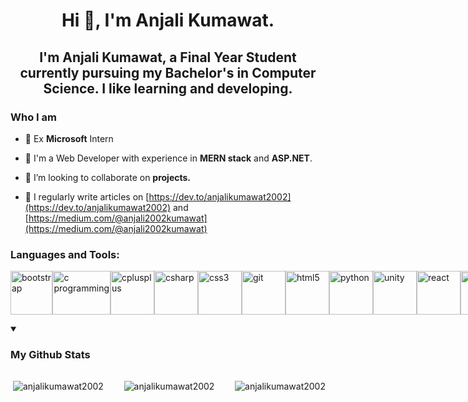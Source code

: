 <h1 align="center">Hi 👋, I'm Anjali Kumawat.</h1>

<h2 align="center">I'm Anjali Kumawat, a Final Year Student currently pursuing my Bachelor's in Computer Science. I like learning and developing.</h2>

### Who I am
- 🌟 Ex **Microsoft** Intern
  
- 🌱 I'm a Web Developer with experience in **MERN stack** and **ASP.NET**.

- 👯 I’m looking to collaborate on **projects.**

- 📝 I regularly write articles on [https://dev.to/anjalikumawat2002](https://dev.to/anjalikumawat2002) and [https://medium.com/@anjali2002kumawat](https://medium.com/@anjali2002kumawat)





<h3 align="left">Languages and Tools:</h3>






<p align="left" style="display:flex; gap:2"> <a style="object-fit:contain" href="https://getbootstrap.com" target="_blank" rel="noreferrer"> <img width="100%" height="auto" src="https://github.com/anjalikumawat2002/anjalikumawat2002/assets/75383853/f78d0349-9d3b-4e0e-8c99-e95bd6049591" alt="bootstrap" width="40" height="40"/> </a> <a style="object-fit:contain" href="https://www.cprogramming.com/" target="_blank" rel="noreferrer"> <img width="100%" height="auto" alt="c programming" src="https://github.com/anjalikumawat2002/anjalikumawat2002/assets/75383853/da15be03-6ad8-4b6c-9a70-3b18d9cff3ad"/></a> <a style="object-fit:contain" href="https://www.w3schools.com/cpp/" target="_blank" rel="noreferrer"> <img width="70px" height="auto" src="https://github.com/anjalikumawat2002/anjalikumawat2002/assets/75383853/b48d2e73-79ea-45dd-be18-c28fcda07410" alt="cplusplus" width="40" height="40"/> </a> <a style="object-fit:contain" href="https://www.w3schools.com/cs/" target="_blank" rel="noreferrer"> <img width="70px" height="auto" src="https://github.com/anjalikumawat2002/anjalikumawat2002/assets/75383853/a3238a20-b3a5-41cf-9e7f-bcfface56e64" alt="csharp" width="40" height="40"/> </a> <a style="object-fit:contain" href="https://www.w3schools.com/css/" target="_blank" rel="noreferrer"> <img width="70px" height="auto" src="https://github.com/anjalikumawat2002/anjalikumawat2002/assets/75383853/35998f7d-418f-457f-a3c7-99b8566bedcf" alt="css3" width="40" height="40"/> </a> <a style="object-fit:contain" href="https://git-scm.com/" target="_blank" rel="noreferrer"> <img width="70px" height="auto" src="https://www.vectorlogo.zone/logos/git-scm/git-scm-icon.svg" alt="git" width="40" height="40"/> </a>  <a style="object-fit:contain" href="https://www.w3.org/html/" target="_blank" rel="noreferrer"> <img width="70px" height="auto" src="https://github.com/anjalikumawat2002/anjalikumawat2002/assets/75383853/270d46c8-3f6a-4edb-be4d-61bc20beab43" alt="html5" width="40" height="40"/> </a> <a style="object-fit:contain" href="https://www.python.org" target="_blank" rel="noreferrer">
  <img width="70px" height="auto" src="https://github.com/anjalikumawat2002/anjalikumawat2002/assets/75383853/ba3e75fc-15b2-43ff-92a5-5d46a42f3eff" alt="python" width="40" height="40"/> </a> <a style="object-fit:contain" href="https://unity.com/" target="_blank" rel="noreferrer"> <img width="70px" height="auto" src="https://www.vectorlogo.zone/logos/unity3d/unity3d-icon.svg" alt="unity" width="40" height="40"/> </a> <a style="object-fit:contain" href="https://react.dev/" target="_blank" rel="noreferrer"> <img width="70px" height="auto" src="https://github.com/anjalikumawat2002/anjalikumawat2002/assets/75383853/dd0c20d1-8b61-4735-a454-ca824aaba72d" alt="react"/></a> <a style="object-fit:contain" href="https://nodejs.org/en" target="_blank" rel="noreferrer"> <img width="70px" height="auto" src="https://github.com/anjalikumawat2002/anjalikumawat2002/assets/75383853/a7e82f86-e061-4204-8834-1773cacd9ea5" alt="nodejs"/></a> <a style="object-fit:contain" href="https://www.mongodb.com/" target="_blank" rel="noreferrer"> <img height="auto" width="70px" src="https://github.com/anjalikumawat2002/anjalikumawat2002/assets/75383853/61e888a3-f7ed-45da-9a9f-e2116cb4dd05" alt="mongoDB"/></a> <a style="object-fit:contain" href="https://www.mysql.com/" target="_blank" rel="noreferrer"> <img width="70px" height="auto" src="https://github.com/anjalikumawat2002/anjalikumawat2002/assets/75383853/3b73f7fc-f9a5-48b9-84c6-fbd291070954" alt="MySql"/></a></p>







<details open>
  <summary> <h3>My Github Stats</h3></summary>
  <div style="display:flex; justify-content:space-between">
    <p>&nbsp;<img align="center" src="https://github-readme-stats.vercel.app/api?username=anjalikumawat2002&show_icons=true&locale=en" alt="anjalikumawat2002" /></p>
    <p>&nbsp;<img align="center" src="https://github-readme-stats.vercel.app/api/top-langs?username=anjalikumawat2002&show_icons=true&locale=en&layout=compact" alt="anjalikumawat2002" /></p> 
    <p>&nbsp;<img align="center" src="https://github-readme-streak-stats.herokuapp.com/?user=anjalikumawat2002&" alt="anjalikumawat2002" /></p>
  </div>
  

</details>
